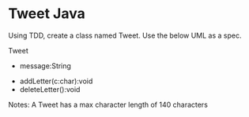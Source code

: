 <h1>Tweet Java</h1>

Using TDD, create a class named Tweet. Use the below UML as a spec.

Tweet
- message:String
+ addLetter(c:char):void
+ deleteLetter():void

Notes:
A Tweet has a max character length of 140 characters